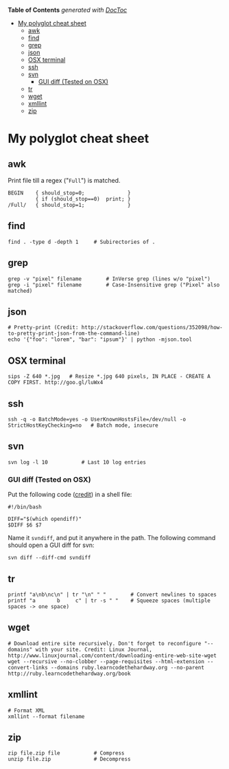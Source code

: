 **Table of Contents**  *generated with [DocToc](http://doctoc.herokuapp.com/)*

- [My polyglot cheat sheet](#my-polyglot-cheat-sheet)
	- [awk](#awk)
	- [find](#find)
	- [grep](#grep)
	- [json](#json)
	- [OSX terminal](#osx-terminal)
	- [ssh](#ssh)
	- [svn](#svn)
		- [GUI diff (Tested on OSX)](#gui-diff-tested-on-osx)
	- [tr](#tr)
	- [wget](#wget)
	- [xmllint](#xmllint)
	- [zip](#zip)

# My polyglot cheat sheet

## awk

Print file till a regex ("`Full`") is matched.

	BEGIN    { should_stop=0;              }
	         { if (should_stop==0) 	print; }
	/Full/   { should_stop=1;              }

## find

	find . -type d -depth 1		# Subirectories of .
	
## grep

	grep -v "pixel" filename		# InVerse grep (lines w/o "pixel")
	grep -i "pixel" filename		# Case-Insensitive grep ("Pixel" also matched)
	
## json

	# Pretty-print (Credit: http://stackoverflow.com/questions/352098/how-to-pretty-print-json-from-the-command-line)
	echo '{"foo": "lorem", "bar": "ipsum"}' | python -mjson.tool


## OSX terminal

	sips -Z 640 *.jpg	# Resize *.jpg 640 pixels, IN PLACE - CREATE A COPY FIRST. http://goo.gl/luWx4

## ssh

	ssh -q -o BatchMode=yes -o UserKnownHostsFile=/dev/null -o StrictHostKeyChecking=no   # Batch mode, insecure

## svn

	svn log -l 10			# Last 10 log entries
	
### GUI diff (Tested on OSX)

Put the following code ([credit](http://dtobi.wordpress.com/2010/05/27/use-filemerge-with-svn-diff/)) in a shell file:

	#!/bin/bash
	
	DIFF="$(which opendiff)"
	$DIFF $6 $7

Name it `svndiff`, and put it anywhere in the path. The following command should open a GUI diff for svn:

    svn diff --diff-cmd svndiff

## tr
	printf "a\nb\nc\n" | tr "\n" " "        # Convert newlines to spaces
	printf "a       b     c" | tr -s " "    # Squeeze spaces (multiple spaces -> one space)

## wget

	# Download entire site recursively. Don't forget to reconfigure "--domains" with your site. Credit: Linux Journal, http://www.linuxjournal.com/content/downloading-entire-web-site-wget
	wget --recursive --no-clobber --page-requisites --html-extension --convert-links --domains ruby.learncodethehardway.org --no-parent http://ruby.learncodethehardway.org/book


## xmllint

	# Format XML
	xmllint --format filename
	
## zip

	zip file.zip file			# Compress
	unzip file.zip				# Decompress
